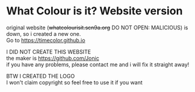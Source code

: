 # What Colour is it? Website version

original website (~~whatcolourisit.scn9a.org~~ DO NOT OPEN: MALICIOUS) is down, so i created a new one.                                                       
Go to https://timecolor.github.io                                                  

I DID NOT CREATE THIS WEBSITE                                                                                                            
the maker is https://github.com/Jonic                                                                                                    
if you have any problems, please contact me and i will fix it straight away!

BTW I CREATED  THE LOGO                                                                                                                   
I won't claim copyright so feel free to use it if you want

